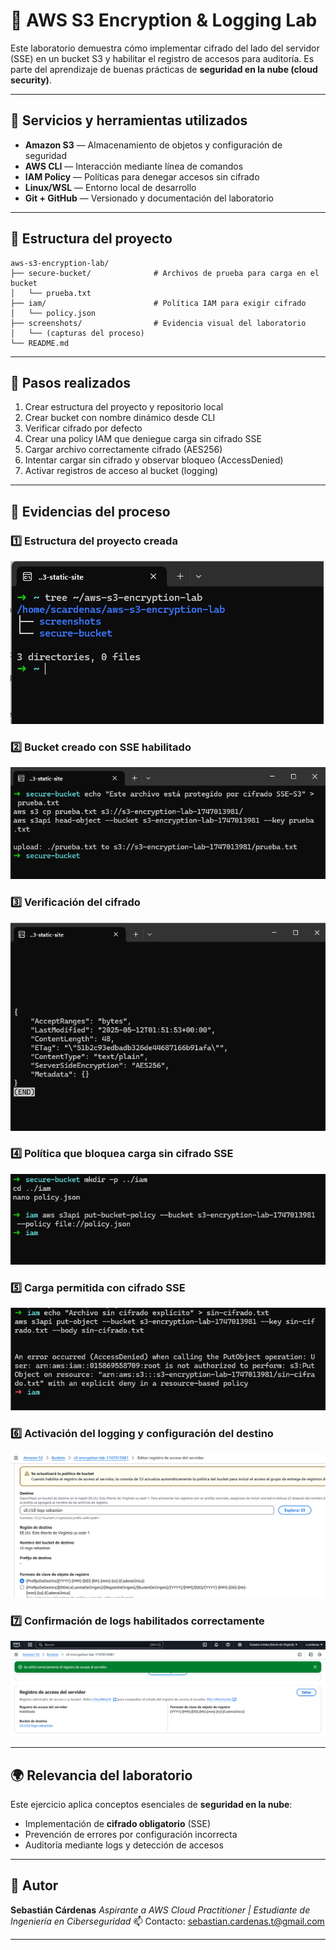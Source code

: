 # 🔐 AWS S3 Encryption & Logging Lab

Este laboratorio demuestra cómo implementar cifrado del lado del servidor (SSE) en un bucket S3 y habilitar el registro de accesos para auditoría. Es parte del aprendizaje de buenas prácticas de **seguridad en la nube (cloud security)**.

---

## 🧰 Servicios y herramientas utilizados

* **Amazon S3** — Almacenamiento de objetos y configuración de seguridad
* **AWS CLI** — Interacción mediante línea de comandos
* **IAM Policy** — Políticas para denegar accesos sin cifrado
* **Linux/WSL** — Entorno local de desarrollo
* **Git + GitHub** — Versionado y documentación del laboratorio

---

## 🧱 Estructura del proyecto

```plaintext
aws-s3-encryption-lab/
├── secure-bucket/              # Archivos de prueba para carga en el bucket
│   └── prueba.txt
├── iam/                        # Política IAM para exigir cifrado
│   └── policy.json
├── screenshots/                # Evidencia visual del laboratorio
│   └── (capturas del proceso)
└── README.md
```

---

## 🚀 Pasos realizados

1. Crear estructura del proyecto y repositorio local
2. Crear bucket con nombre dinámico desde CLI
3. Verificar cifrado por defecto
4. Crear una policy IAM que deniegue carga sin cifrado SSE
5. Cargar archivo correctamente cifrado (AES256)
6. Intentar cargar sin cifrado y observar bloqueo (AccessDenied)
7. Activar registros de acceso al bucket (logging)

---

## 📸 Evidencias del proceso

### 1️⃣ Estructura del proyecto creada

![01-estructura-proyecto](screenshots/01-estructura-proyecto.png)

### 2️⃣ Bucket creado con SSE habilitado

![02-bucket-creado-cifrado](screenshots/02-bucket-creado-cifrado.png)

### 3️⃣ Verificación del cifrado

![03-verificar-cifrado](screenshots/03-verificar-cifrado.png)

### 4️⃣ Política que bloquea carga sin cifrado SSE

![04-politica-bloqueo-sin-cifrado](screenshots/04-politica-bloqueo-sin-cifrado.png)

### 5️⃣ Carga permitida con cifrado SSE

![05-carga-bloqueada](screenshots/05-carga-bloqueada.png)

### 6️⃣ Activación del logging y configuración del destino

![06-activar-logs-config](screenshots/06-activar-logs-config.png)

### 7️⃣ Confirmación de logs habilitados correctamente

![07-logs-habilitados-confirmacion](screenshots/07-logs-habilitados-confirmacion.png)

---

## 🌍 Relevancia del laboratorio

Este ejercicio aplica conceptos esenciales de **seguridad en la nube**:

* Implementación de **cifrado obligatorio** (SSE)
* Prevención de errores por configuración incorrecta
* Auditoría mediante logs y detección de accesos

---

## 👤 Autor

**Sebastián Cárdenas**
*Aspirante a AWS Cloud Practitioner | Estudiante de Ingeniería en Ciberseguridad*
📫 Contacto: [sebastian.cardenas.t@gmail.com](mailto:sebastian.cardenas.t@gmail.com)

---

